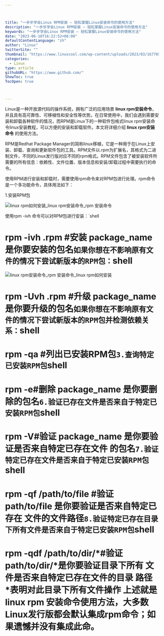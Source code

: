 ```yaml
---



title: "一步步学会Linux RPM安装 – 轻松掌握Linux安装命令的使用方法"
description: "一步步学会Linux RPM安装 – 轻松掌握Linux安装命令的使用方法"
keywords: "一步步学会Linux RPM安装 – 轻松掌握Linux安装命令的使用方法"
date: "2023-06-18T16:22:52+08:00"
defaultContentLanguage: "zh"
author: "Linux"
twitterSite: ""
thumbnail: "https://www.linuxcool.com/wp-content/uploads/2023/03/1677650807599_1.jpg"
categories:
  - Linux
type: article
githubURL: "https://www.github.com/"
ShowToc: true
TocOpen: true



---
```


Linux是一种开放源代码的操作系统，拥有广泛的应用场景 **linux rpm安装命令**，并且具有高可靠性、可移植性和安全性等优势。在日常使用中，我们会遇到需要安装和卸载各种软件的情况，而RPM是Linux下的一种软件包格式linux rpm安装命令linux安装教程，可以方便的安装和卸载软件。本文将详细介绍 **linux rpm安装命令** 的使用方法。

RPM是Redhat Package Manager的简称linux移植，它是一种用于在Linux上安装、卸载、查询和更新软件包的工具。RPM文件以.rpm为扩展名，其格式为二进制文件，不同的Linux发行版对应不同的rpm格式。RPM文件包含了被安装软件所需要的所有信息：依赖性、文件位置、版本信息和安装/卸载过程中需要执行的命令。

使用RPM进行安装和卸载时，需要使用rpm命令来对RPM包进行处理。rpm命令是一个多功能命令，具体用法如下：

1.安装RPM包

![linux rpm如何安装_linux rpm安装命令_rpm 安装命令](https://www.linuxcool.com/wp-content/uploads/2023/03/1677650807599_1.jpg)

使用rpm -ivh 命令可以对RPM包进行安装：`shell

# rpm -ivh .rpm #安装 package_name 是你要安装的包名`如果你想在不影响原有文件的情况下尝试新版本的RPM包：`shell

![linux rpm安装命令_rpm 安装命令_linux rpm如何安装](https://www.linuxcool.com/wp-content/uploads/2023/03/1677650807599_2.png)

# rpm -Uvh .rpm #升级 package_name 是你要升级的包名`如果你想在不影响原有文件的情况下尝试新版本的RPM包并检测依赖关系：`shell

# rpm -qa #列出已安装RPM包`3.查询特定已安装RPM包`shell

# rpm -e#删除 package_name 是你要删除的包名`6.验证已存在文件是否来自于特定已安装RPM包`shell

# rpm -V#验证 package_name 是你要验证是否来自特定已存在文件 的包名`7.验证特定已存在文件是否来自于特定已安装RPM包`shell

# rpm -qf /path/to/file #验证 path/to/file 是你要验证是否来自特定已存在 文件的文件路径`8.验证特定已存在目录下所有文件是否来自于特定已安装RPM包`shell

# rpm -qdf /path/to/dir/*#验证 path/to/dir/*是你要验证目录下所有 文件是否来自特定已存在文件的目录 路径 *表明对此目录下所有文件操作 上述就是linux rpm 安装命令使用方法，大多数Linux发行版都会默认集成rpm命令；如果遗憾并没有集成此命。
